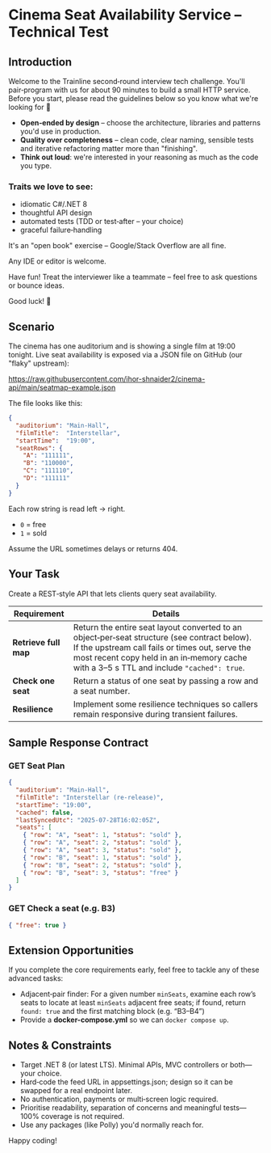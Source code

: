 # Cinema Seat Availability Service – Technical Test

## Introduction

Welcome to the Trainline second‑round interview tech challenge. You'll pair‑program with us for about 90 minutes to build a small HTTP service. Before you start, please read the guidelines below so you know what we're looking for 🙂

- **Open‑ended by design** – choose the architecture, libraries and patterns you'd use in production.
- **Quality over completeness** – clean code, clear naming, sensible tests and iterative refactoring matter more than "finishing".
- **Think out loud**: we're interested in your reasoning as much as the code you type.

### Traits we love to see:

- idiomatic C#/.NET 8
- thoughtful API design
- automated tests (TDD or test‑after – your choice)
- graceful failure‑handling

It's an "open book" exercise – Google/Stack Overflow are all fine.

Any IDE or editor is welcome.

Have fun! Treat the interviewer like a teammate – feel free to ask questions or bounce ideas.

Good luck! 🚀

## Scenario

The cinema has one auditorium and is showing a single film at 19:00 tonight. Live seat availability is exposed via a JSON file on GitHub (our "flaky" upstream):

https://raw.githubusercontent.com/ihor-shnaider2/cinema-api/main/seatmap-example.json

The file looks like this:

```json
{
  "auditorium": "Main-Hall",
  "filmTitle":  "Interstellar",
  "startTime":  "19:00",
  "seatRows": {
    "A": "111111",
    "B": "110000",
    "C": "111110",
    "D": "111111"
  }
}
```

Each row string is read left → right.
- `0` = free
- `1` = sold

Assume the URL sometimes delays or returns 404.

## Your Task

Create a REST‑style API that lets clients query seat availability.

| Requirement | Details                                                                                                                                                                                                                                     |
|-------------|---------------------------------------------------------------------------------------------------------------------------------------------------------------------------------------------------------------------------------------------|
| **Retrieve full map** | Return the entire seat layout converted to an object‑per‑seat structure (see contract below). If the upstream call fails or times out, serve the most recent copy held in an in‑memory cache with a 3–5 s TTL and include `"cached": true`. |
| **Check one seat** | Return a status of one seat by passing a row and a seat number.                                                                                                                                                                             |
| **Resilience** | Implement some resilience techniques so callers remain responsive during transient failures.                                                                                                                                                |

## Sample Response Contract

### GET Seat Plan

```json
{
  "auditorium": "Main-Hall",
  "filmTitle": "Interstellar (re-release)",
  "startTime": "19:00",
  "cached": false,
  "lastSyncedUtc": "2025-07-28T16:02:05Z",
  "seats": [
    { "row": "A", "seat": 1, "status": "sold" },
    { "row": "A", "seat": 2, "status": "sold" },
    { "row": "A", "seat": 3, "status": "sold" },
    { "row": "B", "seat": 1, "status": "sold" },
    { "row": "B", "seat": 2, "status": "sold" },
    { "row": "B", "seat": 3, "status": "free" }
  ]
}
```

### GET Check a seat (e.g. B3)

```json
{ "free": true }
```

## Extension Opportunities

If you complete the core requirements early, feel free to tackle any of these advanced tasks:
- Adjacent‑pair finder: For a given number `minSeats`, examine each row’s seats to locate at least `minSeats` adjacent free seats; if found, return `found: true` and the first matching block (e.g. “B3–B4”)
- Provide a **docker-compose.yml** so we can `docker compose up`.

## Notes & Constraints

- Target .NET 8 (or latest LTS). Minimal APIs, MVC controllers or both—your choice.
- Hard‑code the feed URL in appsettings.json; design so it can be swapped for a real endpoint later.
- No authentication, payments or multi‑screen logic required.
- Prioritise readability, separation of concerns and meaningful tests—100% coverage is not required.
- Use any packages (like Polly) you'd normally reach for.

Happy coding!
